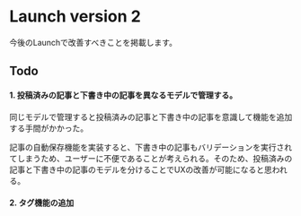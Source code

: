 # Launch version 2
今後のLaunchで改善すべきことを掲載します。

## Todo
#### 1. 投稿済みの記事と下書き中の記事を異なるモデルで管理する。
同じモデルで管理すると投稿済みの記事と下書き中の記事を意識して機能を追加する手間がかかった。

記事の自動保存機能を実装すると、下書き中の記事もバリデーションを実行されてしまうため、ユーザーに不便であることが考えられる。そのため、投稿済みの記事と下書き中の記事のモデルを分けることでUXの改善が可能になると思われる。

#### 2. タグ機能の追加
